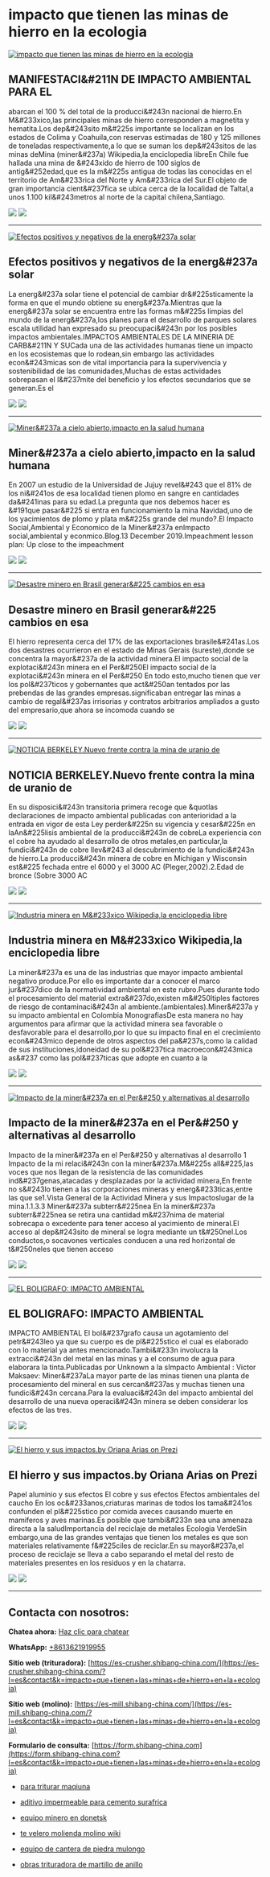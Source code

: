 # impacto que tienen las minas de hierro en la ecologia

<a href="https://swt.shibang-china.com/?l=es&img&k=impacto+que+tienen+las+minas+de+hierro+en+la+ecologia" target="_blank">![impacto que tienen las minas de hierro en la ecologia](http://static.shibang-china.com/all-800x300/1416.jpg)</a>

## MANIFESTACI&#211N DE IMPACTO AMBIENTAL PARA EL
abarcan el 100 % del total de la producci&#243n nacional de hierro.En M&#233xico,las principales minas de hierro corresponden a magnetita y hematita.Los dep&#243sito m&#225s importante se localizan en los estados de Colima y Coahuila,con reservas estimadas de 180 y 125 millones de toneladas respectivamente,a lo que se suman los dep&#243sitos de las minas deMina (miner&#237a) Wikipedia,la enciclopedia libreEn Chile fue hallada una mina de &#243xido de hierro de 100 siglos de antig&#252edad,que es la m&#225s antigua de todas las conocidas en el territorio de Am&#233rica del Norte y Am&#233rica del Sur.El objeto de gran importancia cient&#237fica se ubica cerca de la localidad de Taltal,a unos 1.100 kil&#243metros al norte de la capital chilena,Santiago.


<a href="https://whatsapp.shibangsoft.com/WhatsApp.php" target="_blank" title="WhatsApp">![](http://static.shibang-china.com/icon/whatsapp.png)</a> <a href="https://swt.shibang-china.com/?l=es&icon&k=impacto+que+tienen+las+minas+de+hierro+en+la+ecologia" target="_blank">![](http://static.shibang-china.com/icon/chat-es.png)</a>

---

<a href="https://swt.shibang-china.com/?l=es&img&k=impacto+que+tienen+las+minas+de+hierro+en+la+ecologia" target="_blank">![Efectos positivos y negativos de la energ&#237a solar](http://static.shibang-china.com/all-800x300/805.jpg)</a>

## Efectos positivos y negativos de la energ&#237a solar
La energ&#237a solar tiene el potencial de cambiar dr&#225sticamente la forma en que el mundo obtiene su energ&#237a.Mientras que la energ&#237a solar se encuentra entre las formas m&#225s limpias del mundo de la energ&#237a,los planes para el desarrollo de parques solares escala utilidad han expresado su preocupaci&#243n por los posibles impactos ambientales.IMPACTOS AMBIENTALES DE LA MINERIA DE CARB&#211N Y SUCada una de las actividades humanas tiene un impacto en los ecosistemas que lo rodean,sin embargo las actividades econ&#243micas son de vital importancia para la supervivencia y sostenibilidad de las comunidades,Muchas de estas actividades sobrepasan el l&#237mite del beneficio y los efectos secundarios que se generan.Es el


<a href="https://whatsapp.shibangsoft.com/WhatsApp.php" target="_blank" title="WhatsApp">![](http://static.shibang-china.com/icon/whatsapp.png)</a> <a href="https://swt.shibang-china.com/?l=es&icon&k=impacto+que+tienen+las+minas+de+hierro+en+la+ecologia" target="_blank">![](http://static.shibang-china.com/icon/chat-es.png)</a>

---

<a href="https://swt.shibang-china.com/?l=es&img&k=impacto+que+tienen+las+minas+de+hierro+en+la+ecologia" target="_blank">![Miner&#237a a cielo abierto,impacto en la salud humana](http://static.shibang-china.com/all-800x300/275.jpg)</a>

## Miner&#237a a cielo abierto,impacto en la salud humana
En 2007 un estudio de la Universidad de Jujuy revel&#243 que el 81% de los ni&#241os de esa localidad tienen plomo en sangre en cantidades da&#241inas para su edad.La pregunta que nos debemos hacer es &#191que pasar&#225 si entra en funcionamiento la mina Navidad,uno de los yacimientos de plomo y plata m&#225s grande del mundo?.El Impacto Social,Ambiental y Economico de la Miner&#237a enImpacto social,ambiental y econmico.Blog.13 December 2019.Impeachment lesson plan: Up close to the impeachment


<a href="https://whatsapp.shibangsoft.com/WhatsApp.php" target="_blank" title="WhatsApp">![](http://static.shibang-china.com/icon/whatsapp.png)</a> <a href="https://swt.shibang-china.com/?l=es&icon&k=impacto+que+tienen+las+minas+de+hierro+en+la+ecologia" target="_blank">![](http://static.shibang-china.com/icon/chat-es.png)</a>

---

<a href="https://swt.shibang-china.com/?l=es&img&k=impacto+que+tienen+las+minas+de+hierro+en+la+ecologia" target="_blank">![Desastre minero en Brasil generar&#225 cambios en esa](http://static.shibang-china.com/all-800x300/340.jpg)</a>

## Desastre minero en Brasil generar&#225 cambios en esa
El hierro representa cerca del 17% de las exportaciones brasile&#241as.Los dos desastres ocurrieron en el estado de Minas Gerais (sureste),donde se concentra la mayor&#237a de la actividad minera.El impacto social de la explotaci&#243n minera en el Per&#250El impacto social de la explotaci&#243n minera en el Per&#250 En todo esto,mucho tienen que ver los pol&#237ticos y gobernantes que act&#250an tentados por las prebendas de las grandes empresas.significaban entregar las minas a cambio de regal&#237as irrisorias y contratos arbitrarios ampliados a gusto del empresario,que ahora se incomoda cuando se


<a href="https://whatsapp.shibangsoft.com/WhatsApp.php" target="_blank" title="WhatsApp">![](http://static.shibang-china.com/icon/whatsapp.png)</a> <a href="https://swt.shibang-china.com/?l=es&icon&k=impacto+que+tienen+las+minas+de+hierro+en+la+ecologia" target="_blank">![](http://static.shibang-china.com/icon/chat-es.png)</a>

---

<a href="https://swt.shibang-china.com/?l=es&img&k=impacto+que+tienen+las+minas+de+hierro+en+la+ecologia" target="_blank">![NOTICIA BERKELEY.Nuevo frente contra la mina de uranio de](http://static.shibang-china.com/all-800x300/146.jpg)</a>

## NOTICIA BERKELEY.Nuevo frente contra la mina de uranio de
En su disposici&#243n transitoria primera recoge que &quotlas declaraciones de impacto ambiental publicadas con anterioridad a la entrada en vigor de esta Ley perder&#225n su vigencia y cesar&#225n en laAn&#225lisis ambiental de la producci&#243n de cobreLa experiencia con el cobre ha ayudado al desarrollo de otros metales,en particular,la fundici&#243n de cobre llev&#243 al descubrimiento de la fundici&#243n de hierro.La producci&#243n minera de cobre en Michigan y Wisconsin est&#225 fechada entre el 6000 y el 3000 AC (Pleger,2002).2.Edad de bronce (Sobre 3000 AC


<a href="https://whatsapp.shibangsoft.com/WhatsApp.php" target="_blank" title="WhatsApp">![](http://static.shibang-china.com/icon/whatsapp.png)</a> <a href="https://swt.shibang-china.com/?l=es&icon&k=impacto+que+tienen+las+minas+de+hierro+en+la+ecologia" target="_blank">![](http://static.shibang-china.com/icon/chat-es.png)</a>

---

<a href="https://swt.shibang-china.com/?l=es&img&k=impacto+que+tienen+las+minas+de+hierro+en+la+ecologia" target="_blank">![Industria minera en M&#233xico Wikipedia,la enciclopedia libre](http://static.shibang-china.com/all-800x300/453.jpg)</a>

## Industria minera en M&#233xico Wikipedia,la enciclopedia libre
La miner&#237a es una de las industrias que mayor impacto ambiental negativo produce.Por ello es importante dar a conocer el marco jur&#237dico de la normatividad ambiental en este rubro.Pues durante todo el procesamiento del material extra&#237do,existen m&#250ltiples factores de riesgo de contaminaci&#243n al ambiente.(ambientales).Miner&#237a y su impacto ambiental en Colombia MonografiasDe esta manera no hay argumentos para afirmar que la actividad minera sea favorable o desfavorable para el desarrollo,por lo que su impacto final en el crecimiento econ&#243mico depende de otros aspectos del pa&#237s,como la calidad de sus instituciones,idoneidad de su pol&#237tica macroecon&#243mica as&#237 como las pol&#237ticas que adopte en cuanto a la


<a href="https://whatsapp.shibangsoft.com/WhatsApp.php" target="_blank" title="WhatsApp">![](http://static.shibang-china.com/icon/whatsapp.png)</a> <a href="https://swt.shibang-china.com/?l=es&icon&k=impacto+que+tienen+las+minas+de+hierro+en+la+ecologia" target="_blank">![](http://static.shibang-china.com/icon/chat-es.png)</a>

---

<a href="https://swt.shibang-china.com/?l=es&img&k=impacto+que+tienen+las+minas+de+hierro+en+la+ecologia" target="_blank">![Impacto de la miner&#237a en el Per&#250 y alternativas al desarrollo](http://static.shibang-china.com/all-800x300/1345.jpg)</a>

## Impacto de la miner&#237a en el Per&#250 y alternativas al desarrollo
Impacto de la miner&#237a en el Per&#250 y alternativas al desarrollo 1 Impacto de la mi relaci&#243n con la miner&#237a.M&#225s all&#225,las voces que nos llegan de la resistencia de las comunidades ind&#237genas,atacadas y desplazadas por la actividad minera,En frente no s&#243lo tienen a las corporaciones mineras y energ&#233ticas,entre las que se1.Vista General de la Actividad Minera y sus Impactoslugar de la mina.1.1.3.3 Miner&#237a subterr&#225nea En la miner&#237a subterr&#225nea se retira una cantidad m&#237nima de material sobrecapa o excedente para tener acceso al yacimiento de mineral.El acceso al dep&#243sito de mineral se logra mediante un t&#250nel.Los conductos,o socavones verticales conducen a una red horizontal de t&#250neles que tienen acceso


<a href="https://whatsapp.shibangsoft.com/WhatsApp.php" target="_blank" title="WhatsApp">![](http://static.shibang-china.com/icon/whatsapp.png)</a> <a href="https://swt.shibang-china.com/?l=es&icon&k=impacto+que+tienen+las+minas+de+hierro+en+la+ecologia" target="_blank">![](http://static.shibang-china.com/icon/chat-es.png)</a>

---

<a href="https://swt.shibang-china.com/?l=es&img&k=impacto+que+tienen+las+minas+de+hierro+en+la+ecologia" target="_blank">![EL BOLIGRAFO: IMPACTO AMBIENTAL](http://static.shibang-china.com/all-800x300/683.jpg)</a>

## EL BOLIGRAFO: IMPACTO AMBIENTAL
IMPACTO AMBIENTAL El bol&#237grafo causa un agotamiento del petr&#243leo ya que su cuerpo es de pl&#225stico el cual es elaborado con lo material ya antes mencionado.Tambi&#233n involucra la extracci&#243n del metal en las minas y a el consumo de agua para elaborara la tinta.Publicadas por Unknown a la sImpacto Ambiental : Victor Maksaev: Miner&#237aLa mayor parte de las minas tienen una planta de procesamiento del mineral en sus cercan&#237as y muchas tienen una fundici&#243n cercana.Para la evaluaci&#243n del impacto ambiental del desarrollo de una nueva operaci&#243n minera se deben considerar los efectos de las tres.


<a href="https://whatsapp.shibangsoft.com/WhatsApp.php" target="_blank" title="WhatsApp">![](http://static.shibang-china.com/icon/whatsapp.png)</a> <a href="https://swt.shibang-china.com/?l=es&icon&k=impacto+que+tienen+las+minas+de+hierro+en+la+ecologia" target="_blank">![](http://static.shibang-china.com/icon/chat-es.png)</a>

---

<a href="https://swt.shibang-china.com/?l=es&img&k=impacto+que+tienen+las+minas+de+hierro+en+la+ecologia" target="_blank">![El hierro y sus impactos.by Oriana Arias on Prezi](http://static.shibang-china.com/all-800x300/89.jpg)</a>

## El hierro y sus impactos.by Oriana Arias on Prezi
Papel aluminio y sus efectos El cobre y sus efectos Efectos ambientales del caucho En los oc&#233anos,criaturas marinas de todos los tama&#241os confunden el pl&#225stico por comida aveces causando muerte en mamiferos y aves marinas.Es posible que tambi&#233n sea una amenaza directa a la saludImportancia del reciclaje de metales Ecologia VerdeSin embargo,una de las grandes ventajas que tienen los metales es que son materiales relativamente f&#225ciles de reciclar.En su mayor&#237a,el proceso de reciclaje se lleva a cabo separando el metal del resto de materiales presentes en los residuos y en la chatarra.


<a href="https://whatsapp.shibangsoft.com/WhatsApp.php" target="_blank" title="WhatsApp">![](http://static.shibang-china.com/icon/whatsapp.png)</a> <a href="https://swt.shibang-china.com/?l=es&icon&k=impacto+que+tienen+las+minas+de+hierro+en+la+ecologia" target="_blank">![](http://static.shibang-china.com/icon/chat-es.png)</a>

---
## Contacta con nosotros:

**Chatea ahora:** [Haz clic para chatear](https://swt.shibang-china.com?l=es&contact&k=impacto+que+tienen+las+minas+de+hierro+en+la+ecologia)

**WhatsApp:**  [+8613621919955](https://whatsapp.shibangsoft.com/WhatsApp.php)

**Sitio web (trituradora):** [https://es-crusher.shibang-china.com/](https://es-crusher.shibang-china.com/?l=es&contact&k=impacto+que+tienen+las+minas+de+hierro+en+la+ecologia)

**Sitio web (molino):** [https://es-mill.shibang-china.com/](https://es-mill.shibang-china.com/?l=es&contact&k=impacto+que+tienen+las+minas+de+hierro+en+la+ecologia)

**Formulario de consulta:** [https://form.shibang-china.com](https://form.shibang-china.com?l=es&contact&k=impacto+que+tienen+las+minas+de+hierro+en+la+ecologia)

* [para triturar maqiuna](../66/para%20triturar%20maqiuna.md)

* [aditivo impermeable para cemento surafrica](../70/aditivo%20impermeable%20para%20cemento%20surafrica.md)

* [equipo minero en donetsk](../69/equipo%20minero%20en%20donetsk.md)

* [te velero molienda molino wiki](../78/te%20velero%20molienda%20molino%20wiki.md)

* [equipo de cantera de piedra mulongo](../74/equipo%20de%20cantera%20de%20piedra%20mulongo.md)

* [obras trituradora de martillo de anillo](../75/obras%20trituradora%20de%20martillo%20de%20anillo.md)
